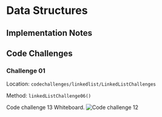 # Data Structures

## Implementation Notes

## Code Challenges

### Challenge 01

Location: `codechallenges/linkedlist/LinkedListChallenges`

Method: `linkedListChallenge06()`

Code challenge 13 Whiteboard.
![Code challenge 12](https://user-images.githubusercontent.com/114770792/214780172-4a6631f9-7e9b-4a40-b81e-b61b0c035d28.jpg)
